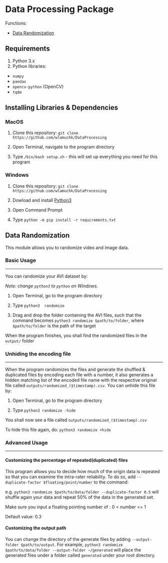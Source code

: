 # Data Processing Package

Functions:

- [Data Randomization](#Data-Randomization)

## Requirements

1. Python 3.x
2. Python libraries:

- `numpy`
- `pandas`
- `opencv-python` (OpenCV)
- `tqdm`


## Installing Libraries & Dependencies

### MacOS

1. Clone this repository: `git clone https://github.com/wlamuchk/DataProcessing`

2. Open Terminal, navigate to the program directory

3. Type `/bin/bash setup.sh` - this will set up everything you need for this program


### Windows

1. Clone this repository: `git clone https://github.com/wlamuchk/DataProcessing`

2. Dowload and install [Python3](https://www.python.org/ftp/python/3.8.9/python-3.8.9-amd64.exe)

3. Open Command Prompt

4. Type `python -m pip install -r requirements.txt`


## Data Randomization


This module allows you to randomize video and image data.

### Basic Usage
---

You can randomize your AVI dataset by:

*Note: change `python3` to `python` on Windows.*

1. Open Terminal, go to the program directory

2. Type `python3  randomize`

3. Drag and drop the folder containing the AVI files, such that the command becomes `python3 randomize $path/to/folder`,
where `$path/to/folder` is the path of the target

When the program finishes, you shall find the randomized files in the `output/` folder

### Unhiding the encoding file
---

When the program randomizes the files and generate the shuffled & duplicated files by encoding each file with a number, it also generates a hidden matching list of the encoded file name with the respective original file called `outputs/randomized_($timestamp).csv`. You can unhide this file by:

1. Open Terminal, go to the program directory

2. Type `python3 randomize -hide`

You shall now see a file called `outputs/randomized_($timestamp).csv`

To hide this file again, do: `python3 randomize +hide`


### Advanced Usage
---

#### Customizing the percentage of repeated(duplicated) files

This program allows you to decide how much of the origin data is repeated so that you can examine the intra-rater reliability. To do so, add `--duplicate-factor $floating/point/number` to the command:

e.g. `python3 randomize $path/to/data/folder --duplicate-factor 0.5` will shuffle again your data and repeat 50% of the data in the generated set.

Make sure you input a floating pointing number of : 0 < number <= 1

Default value: 0.3

#### Customizing the output path

You can change the directory of the generate files by adding `--output-folder $path/to/output`.
For example, `python3 randomize $path/to/data/folder --output-folder ~/generated` will place the generated files under a folder called `generated` under your root directory.
